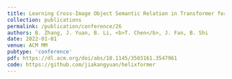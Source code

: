 ```yaml
---
title: Learning Cross-Image Object Semantic Relation in Transformer for Few-Shot Fine-Grained Image Classification
collection: publications
permalink: /publication/conference/26
authors: B. Zhang, J. Yuan, B. Li, <b>T. Chen</b>, J. Fan, B. Shi
date: 2022-01-01
venue: ACM MM
pubtype: 'conference'
pdf: https://dl.acm.org/doi/abs/10.1145/3503161.3547961
code: https://github.com/jiakangyuan/helixformer
---
```


<!-- paperurl: 'http://academicpages.github.io/files/paper1.pdf'
citation: 'Your Name, You. (2009). &quot;Paper Title Number 1.&quot; <i>Journal 1</i>. 1(1).' -->
<!-- [Download paper here](http://academicpages.github.io/files/paper1.pdf) -->
